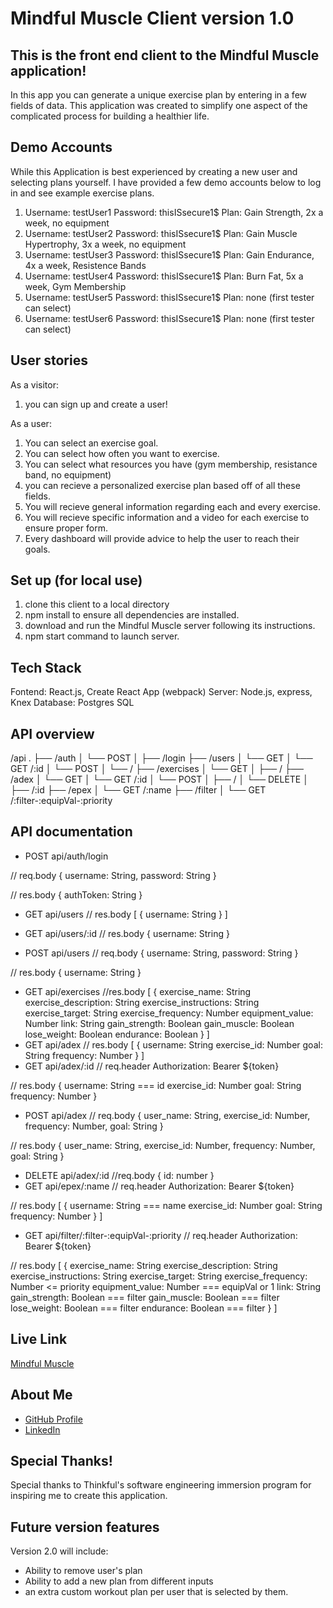 # Mindful Muscle Client version 1.0

## This is the front end client to the Mindful Muscle application!

In this app you can generate a unique exercise plan by entering in a few fields of data. This application was created to simplify one aspect of the complicated process for building a healthier life.

## Demo Accounts

While this Application is best experienced by creating a new user and selecting plans yourself. I have provided a few demo accounts below to log in and see example exercise plans.

1. Username: testUser1 Password: thisISsecure1$ Plan: Gain Strength, 2x a week, no equipment
2. Username: testUser2 Password: thisISsecure1$ Plan: Gain Muscle Hypertrophy, 3x a week, no equipment
3. Username: testUser3 Password: thisISsecure1$ Plan: Gain Endurance, 4x a week, Resistence Bands
4. Username: testUser4 Password: thisISsecure1$ Plan: Burn Fat, 5x a week, Gym Membership
5. Username: testUser5 Password: thisISsecure1$ Plan: none (first tester can select)
6. Username: testUser6 Password: thisISsecure1$ Plan: none (first tester can select)


## User stories
As a visitor:
1. you can sign up and create a user!

As a user:

1. You can select an exercise goal.
2. You can select how often you want to exercise.
3. You can select what resources you have (gym membership, resistance band, no equipment)
4. you can recieve a personalized exercise plan based off of all these fields.
5. You will recieve general information regarding each and every exercise.
6. You will recieve specific information and a video for each exercise to ensure proper form.
7. Every dashboard will provide advice to help the user to reach their goals.

## Set up (for local use)
1. clone this client to a local directory
2. npm install to ensure all dependencies are installed.
3. download and run the Mindful Muscle server following its instructions.
4. npm start command to launch server.

## Tech Stack

Fontend: React.js, Create React App (webpack)
Server: Node.js, express, Knex
Database: Postgres SQL

## API overview

/api
.
├── /auth
│   └── POST
│       ├── /login
├── /users
│   └── GET
│   └── GET /:id
│   └── POST
│       └── /
├── /exercises
│   └── GET
│       ├── /
├── /adex
│   └── GET
│   └── GET /:id
│   └── POST
│       ├── /
│   └── DELETE
│       ├── /:id
├── /epex
│   └── GET /:name
├── /filter
│   └── GET /:filter-:equipVal-:priority

## API documentation
* POST api/auth/login

// req.body
{
  username: String,
  password: String
}

// res.body
{
  authToken: String
}

* GET api/users
// res.body
[
  {
    username: String
  }
]
* GET api/users/:id
// res.body 
{
  username: String
}

* POST api/users
// req.body
{
  username: String,
  password: String
}

// res.body
{
  username: String
}
* GET api/exercises
//res.body
[
  {
    exercise_name: String
    exercise_description: String
    exercise_instructions: String
    exercise_target: String
    exercise_frequency: Number
    equipment_value: Number
    link: String
    gain_strength: Boolean
    gain_muscle: Boolean
    lose_weight: Boolean
    endurance: Boolean
  }
]
* GET api/adex
// res.body
[
  {
    username: String
    exercise_id: Number
    goal: String
    frequency: Number
  }
]
* GET api/adex/:id
// req.header
Authorization: Bearer ${token}

// res.body
  {
    username: String === id
    exercise_id: Number
    goal: String
    frequency: Number
  }

* POST api/adex
  // req.body
{
  user_name: String,
  exercise_id: Number,
  frequency: Number,
  goal: String
}

// res.body
{
  user_name: String,
  exercise_id: Number,
  frequency: Number,
  goal: String
}

* DELETE api/adex/:id
//req.body
{
  id: number
}
* GET api/epex/:name
// req.header
Authorization: Bearer ${token}

// res.body
[
  {
    username: String === name
    exercise_id: Number
    goal: String
    frequency: Number
  }
]
* GET api/filter/:filter-:equipVal-:priority
// req.header
Authorization: Bearer ${token}

// res.body
[
  {
    exercise_name: String
    exercise_description: String
    exercise_instructions: String
    exercise_target: String
    exercise_frequency: Number <= priority
    equipment_value: Number === equipVal or 1
    link: String
    gain_strength: Boolean === filter
    gain_muscle: Boolean === filter
    lose_weight: Boolean === filter
    endurance: Boolean === filter
  }
]


## Live Link

[Mindful Muscle](https://m-muscle-client.vercel.app)


## About Me

* [GitHub Profile](https://github.com/Mark-The-Dev)
* [LinkedIn](https://www.linkedin.com/in/mark-marcello-8896481b1)

## Special Thanks!

Special thanks to Thinkful's software engineering immersion program for inspiring me to create this application.

## Future version features

Version 2.0 will include:

* Ability to remove user's plan
* Ability to add a new plan from different inputs
* an extra custom workout plan per user that is selected by them.